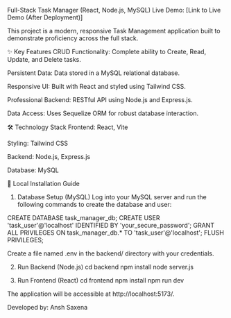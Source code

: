 Full-Stack Task Manager (React, Node.js, MySQL)
Live Demo: [Link to Live Demo (After Deployment)]

This project is a modern, responsive Task Management application built to demonstrate proficiency across the full stack.

✨ Key Features
CRUD Functionality: Complete ability to Create, Read, Update, and Delete tasks.

Persistent Data: Data stored in a MySQL relational database.

Responsive UI: Built with React and styled using Tailwind CSS.

Professional Backend: RESTful API using Node.js and Express.js.

Data Access: Uses Sequelize ORM for robust database interaction.

🛠️ Technology Stack
Frontend: React, Vite

Styling: Tailwind CSS

Backend: Node.js, Express.js

Database: MySQL

🚀 Local Installation Guide
1. Database Setup (MySQL)
Log into your MySQL server and run the following commands to create the database and user:

CREATE DATABASE task_manager_db;
CREATE USER 'task_user'@'localhost' IDENTIFIED BY 'your_secure_password';
GRANT ALL PRIVILEGES ON task_manager_db.* TO 'task_user'@'localhost';
FLUSH PRIVILEGES;

Create a file named .env in the backend/ directory with your credentials.

2. Run Backend (Node.js)
cd backend
npm install
node server.js

3. Run Frontend (React)
cd frontend
npm install
npm run dev

The application will be accessible at http://localhost:5173/.

Developed by: Ansh Saxena
